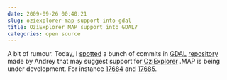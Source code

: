 ```yaml
---
date: 2009-09-26 00:40:21
slug: oziexplorer-map-support-into-gdal
title: OziExplorer MAP support into GDAL?
categories: open source
---
```


A bit of rumour. Today, I [spotted](http://trac.osgeo.org/gdal/timeline) a bunch of commits in [GDAL](http://gdal.org/) [repository](http://svn.osgeo.org/gdal/) made by Andrey that may suggest support for [OziExplorer](http://www.oziexplorer.com/) .MAP is being under development. For instance [17684](http://trac.osgeo.org/gdal/changeset/17684) and [17685](http://trac.osgeo.org/gdal/changeset/17685). 
